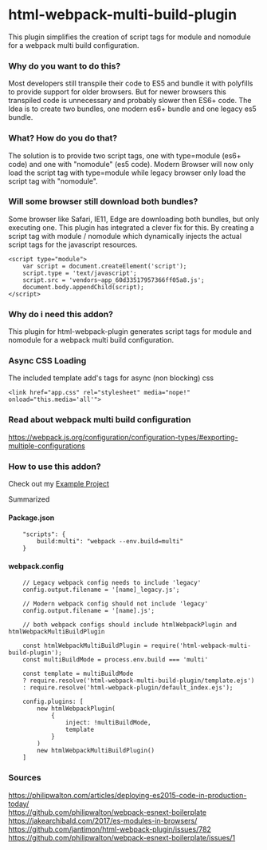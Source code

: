 # html-webpack-multi-build-plugin

This plugin simplifies the creation of script tags for module and nomodule for a webpack multi build configuration.

### Why do you want to do this?

Most developers still transpile their code to ES5 and bundle it with polyfills to provide support for older browsers.
But for newer browsers this transpiled code is unnecessary and probably slower then ES6+ code.
The Idea is to create two bundles, one modern es6+ bundle and one legacy es5 bundle.

### What? How do you do that?
The solution is to provide two script tags, one with type=module (es6+ code) and one with "nomodule" (es5 code).
Modern Browser will now only load the script tag with type=module while legacy browser only load the script tag with "nomodule".

### Will some browser still download both bundles?

Some browser like Safari, IE11, Edge are downloading both bundles, but only executing one. 
This plugin has integrated a clever fix for this.
By creating a script tag with module / nomodule which dynamically injects the actual script tags for the javascript resources.

```
<script type="module">
    var script = document.createElement('script');
    script.type = 'text/javascript';
    script.src = 'vendors~app_60d33517957366ff05a8.js';
    document.body.appendChild(script);
</script>
```

### Why do i need this addon?
This plugin for html-webpack-plugin generates script tags for module and nomodule for a webpack multi build configuration.

### Async CSS Loading
The included template add's tags for async (non blocking) css
```
<link href="app.css" rel="stylesheet" media="nope!" onload="this.media='all'">
```

### Read about webpack multi build configuration
https://webpack.js.org/configuration/configuration-types/#exporting-multiple-configurations

### How to use this addon?

Check out my [Example Project](https://github.com/firsttris/html-webpack-multi-build-plugin/tree/master/example)

Summarized

#### Package.json
```
    "scripts": {
        build:multi": "webpack --env.build=multi"
    }
```

#### webpack.config
```  
    // Legacy webpack config needs to include 'legacy' 
    config.output.filename = '[name]_legacy.js';

    // Modern webpack config should not include 'legacy'
    config.output.filename = '[name].js';

    // both webpack configs should include htmlWebpackPlugin and htmlWebpackMultiBuildPlugin

    const htmlWebpackMultiBuildPlugin = require('html-webpack-multi-build-plugin');
    const multiBuildMode = process.env.build === 'multi'

    const template = multiBuildMode 
    ? require.resolve('html-webpack-multi-build-plugin/template.ejs') 
    : require.resolve('html-webpack-plugin/default_index.ejs');

    config.plugins: [
        new htmlWebpackPlugin(
            {
                inject: !multiBuildMode,
                template
            }
        )
        new htmlWebpackMultiBuildPlugin()
    ]
```


### Sources

https://philipwalton.com/articles/deploying-es2015-code-in-production-today/    
https://github.com/philipwalton/webpack-esnext-boilerplate    
https://jakearchibald.com/2017/es-modules-in-browsers/    
https://github.com/jantimon/html-webpack-plugin/issues/782    
https://github.com/philipwalton/webpack-esnext-boilerplate/issues/1